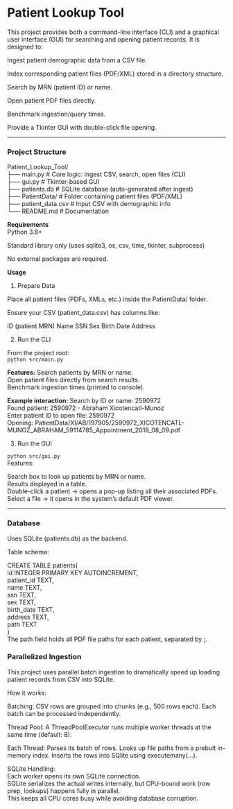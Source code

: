 # Patient Lookup Tool

This project provides both a command-line interface (CLI) and a graphical user interface (GUI) for searching and opening patient records.
It is designed to:

Ingest patient demographic data from a CSV file.

Index corresponding patient files (PDF/XML) stored in a directory structure.

Search by MRN (patient ID) or name.

Open patient PDF files directly.

Benchmark ingestion/query times.

Provide a Tkinter GUI with double-click file opening.

---

### Project Structure
Patient_Lookup_Tool/ \
├── main.py         # Core logic: ingest CSV, search, open files (CLI) \
├── gui.py          # Tkinter-based GUI \
├── patients.db     # SQLite database (auto-generated after ingest) \
├── PatientData/    # Folder containing patient files (PDF/XML) \
├── patient_data.csv # Input CSV with demographic info \
└── README.md       # Documentation 

**Requirements** \
Python 3.8+

Standard library only (uses sqlite3, os, csv, time, tkinter, subprocess)

No external packages are required.

**Usage** 
1. Prepare Data

Place all patient files (PDFs, XMLs, etc.) inside the PatientData/ folder.

Ensure your CSV (patient_data.csv) has columns like:

ID (patient MRN)
Name
SSN
Sex
Birth Date
Address

2. Run the CLI

From the project root: \
`python src/main.py` 

**Features:**
Search patients by MRN or name. \
Open patient files directly from search results. \
Benchmark ingestion times (printed to console). 

**Example interaction:**
Search by ID or name: 2590972 \
Found patient: 2590972 - Abraham Xicotencatl-Munoz \
Enter patient ID to open file: 2590972 \
Opening: PatientData/XI/AB/197905/2590972_XICOTENCATL-MUNOZ_ABRAHAM_59114785_Appointment_2018_08_09.pdf

3. Run the GUI

`python src/gui.py` \
Features:

Search box to look up patients by MRN or name. \
Results displayed in a table. \
Double-click a patient → opens a pop-up listing all their associated PDFs. \
Select a file → it opens in the system’s default PDF viewer. 

---

### Database
Uses SQLite (patients.db) as the backend. 

Table schema: 

CREATE TABLE patients( \
        id INTEGER PRIMARY KEY AUTOINCREMENT, \
        patient_id TEXT, \
        name TEXT, \
        ssn TEXT, \
        sex TEXT, \
        birth_date TEXT, \
        address TEXT, \
        path TEXT \
    ) \
The path field holds all PDF file paths for each patient, separated by ;.


### Parallelized Ingestion
This project uses parallel batch ingestion to dramatically speed up loading patient records from CSV into SQLite.

How it works:

Batching:
CSV rows are grouped into chunks (e.g., 500 rows each).
Each batch can be processed independently.

Thread Pool:
A ThreadPoolExecutor runs multiple worker threads at the same time (default: 8).

Each Thread:
Parses its batch of rows.
Looks up file paths from a prebult in-memory index.
Inserts the rows into SQlite using executemany(...).

SQLite Handling: \
Each worker opens its own SQLite connection. \
SQLite serializes the actual writes internally, but CPU-bound work (row prep, lookups) happens fully in parallel. \
This keeps all CPU cores busy while avoiding database corruption. 

